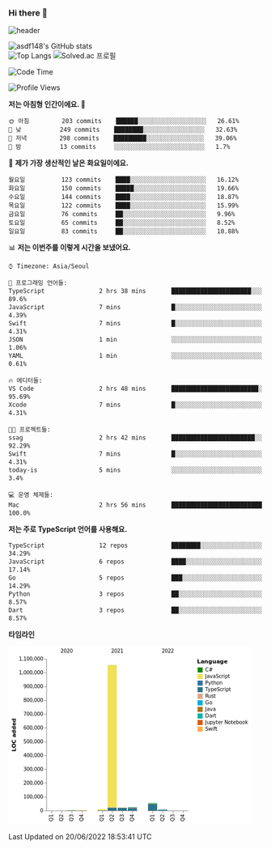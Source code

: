 ### Hi there 👋

![header](https://capsule-render.vercel.app/api?type=shark&color=gradient&height=300&section=header&text=asdf148&fontSize=90)

![asdf148's GitHub stats](https://github-readme-stats.vercel.app/api?username=asdf148&show_icons=true&theme=midnight-purple)<br>
![Top Langs](https://github-readme-stats.vercel.app/api/top-langs/?username=asdf148&layout=compact&theme=midnight-purple&langs_count=10)
![Solved.ac 프로필](http://mazassumnida.wtf/api/v2/generate_badge?boj=eldldk)

<!--
**asdf148/asdf148** is a ✨ _special_ ✨ repository because its `README.md` (this file) appears on your GitHub profile.

Here are some ideas to get you started:

- 🔭 I’m currently working on ...
- 🌱 I’m currently learning ...
- 👯 I’m looking to collaborate on ...
- 🤔 I’m looking for help with ...
- 💬 Ask me about ...
- 📫 How to reach me: ...
- 😄 Pronouns: ...
- ⚡ Fun fact: ...
-->

<!--START_SECTION:waka-->
![Code Time](http://img.shields.io/badge/Code%20Time-45%20hrs%2027%20mins-blue)

![Profile Views](http://img.shields.io/badge/Profile%20Views-1-blue)

**저는 아침형 인간이에요. 🐤** 

```text
🌞 아침         203 commits    ██████░░░░░░░░░░░░░░░░░░░   26.61% 
🌆 낮　         249 commits    ████████░░░░░░░░░░░░░░░░░   32.63% 
🌃 저녁         298 commits    █████████░░░░░░░░░░░░░░░░   39.06% 
🌙 밤　         13 commits     ░░░░░░░░░░░░░░░░░░░░░░░░░   1.7%

```
📅 **제가 가장 생산적인 날은 화요일이에요.** 

```text
월요일          123 commits    ████░░░░░░░░░░░░░░░░░░░░░   16.12% 
화요일          150 commits    █████░░░░░░░░░░░░░░░░░░░░   19.66% 
수요일          144 commits    ████░░░░░░░░░░░░░░░░░░░░░   18.87% 
목요일          122 commits    ████░░░░░░░░░░░░░░░░░░░░░   15.99% 
금요일          76 commits     ██░░░░░░░░░░░░░░░░░░░░░░░   9.96% 
토요일          65 commits     ██░░░░░░░░░░░░░░░░░░░░░░░   8.52% 
일요일          83 commits     ██░░░░░░░░░░░░░░░░░░░░░░░   10.88%

```


📊 **저는 이번주를 이렇게 시간을 보냈어요.** 

```text
⌚︎ Timezone: Asia/Seoul

💬 프로그래밍 언어들: 
TypeScript               2 hrs 38 mins       ██████████████████████░░░   89.6% 
JavaScript               7 mins              █░░░░░░░░░░░░░░░░░░░░░░░░   4.39% 
Swift                    7 mins              █░░░░░░░░░░░░░░░░░░░░░░░░   4.31% 
JSON                     1 min               ░░░░░░░░░░░░░░░░░░░░░░░░░   1.06% 
YAML                     1 min               ░░░░░░░░░░░░░░░░░░░░░░░░░   0.61%

🔥 에디터들: 
VS Code                  2 hrs 48 mins       ████████████████████████░   95.69% 
Xcode                    7 mins              █░░░░░░░░░░░░░░░░░░░░░░░░   4.31%

🐱‍💻 프로젝트들: 
ssag                     2 hrs 42 mins       ███████████████████████░░   92.29% 
Swift                    7 mins              █░░░░░░░░░░░░░░░░░░░░░░░░   4.31% 
today-is                 5 mins              ░░░░░░░░░░░░░░░░░░░░░░░░░   3.4%

💻 운영 체제들: 
Mac                      2 hrs 56 mins       █████████████████████████   100.0%

```

**저는 주로 TypeScript 언어를 사용해요.** 

```text
TypeScript               12 repos            ████████░░░░░░░░░░░░░░░░░   34.29% 
JavaScript               6 repos             ████░░░░░░░░░░░░░░░░░░░░░   17.14% 
Go                       5 repos             ███░░░░░░░░░░░░░░░░░░░░░░   14.29% 
Python                   3 repos             ██░░░░░░░░░░░░░░░░░░░░░░░   8.57% 
Dart                     3 repos             ██░░░░░░░░░░░░░░░░░░░░░░░   8.57%

```


**타임라인**

![Chart not found](https://raw.githubusercontent.com/asdf148/asdf148/main/charts/bar_graph.png) 


 Last Updated on 20/06/2022 18:53:41 UTC
<!--END_SECTION:waka-->
